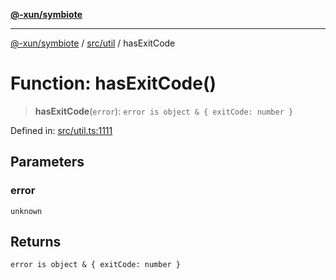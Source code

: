 [**@-xun/symbiote**](../../../README.md)

***

[@-xun/symbiote](../../../README.md) / [src/util](../README.md) / hasExitCode

# Function: hasExitCode()

> **hasExitCode**(`error`): `error is object & { exitCode: number }`

Defined in: [src/util.ts:1111](https://github.com/Xunnamius/symbiote/blob/3911bb5748d7ecd905ce3bbd9106aa0ea0787160/src/util.ts#L1111)

## Parameters

### error

`unknown`

## Returns

`error is object & { exitCode: number }`
